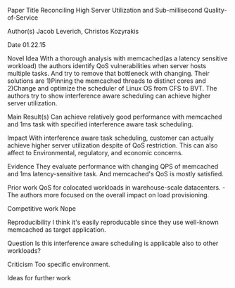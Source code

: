 Paper Title
Reconciling High Server Utilization and Sub-millisecond Quality-of-Service

Author(s)
Jacob Leverich, Christos Kozyrakis

Date
01.22.15

Novel Idea
With a thorough analysis with memcached(as a latency sensitive workload) the authors identify QoS vulnerabilities when server hosts multiple tasks. And try to remove that bottleneck with changing. Their solutions are 1)Pinning the memcached threads to distinct cores and 2)Change and optimize the scheduler of Linux OS from CFS to BVT. The authors try to show interference aware scheduling can achieve higher server utilization.

Main Result(s)
Can achieve relatively good performance with memcached and 1ms task with specified interference aware task scheduling.

Impact
With interference aware task scheduling, customer can actually achieve higher server utilization despite of QoS restriction. This can also affect to Environmental, regulatory, and economic concerns.

Evidence
They evaluate performance with changing QPS of memcached and 1ms latency-sensitive task. And memcached's QoS is mostly satisfied.

Prior work
QoS for colocated workloads in warehouse-scale datacenters. - The authors more focused on the overall impact on load provisioning. 

Competitive work
Nope

Reproducibility
I think it's easily reproducable since they use well-known memcached as target application.

Question
Is this interference aware scheduling is applicable also to other workloads?


Criticism
Too specific environment.

Ideas for further work
